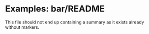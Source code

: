 # Examples: bar/README

This file should not end up containing a summary as it exists already without markers.
